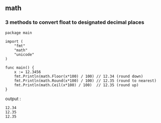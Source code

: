 ## math

### 3 methods to convert float to designated decimal places

```golang
package main

import (
	"fmt"
	"math"
	"unicode"
)

func main() {
	x := 12.3456
	fmt.Println(math.Floor(x*100) / 100) // 12.34 (round down)
	fmt.Println(math.Round(x*100) / 100) // 12.35 (round to nearest)
	fmt.Println(math.Ceil(x*100) / 100)  // 12.35 (round up)
}
```

output :

```
12.34
12.35
12.35
```
